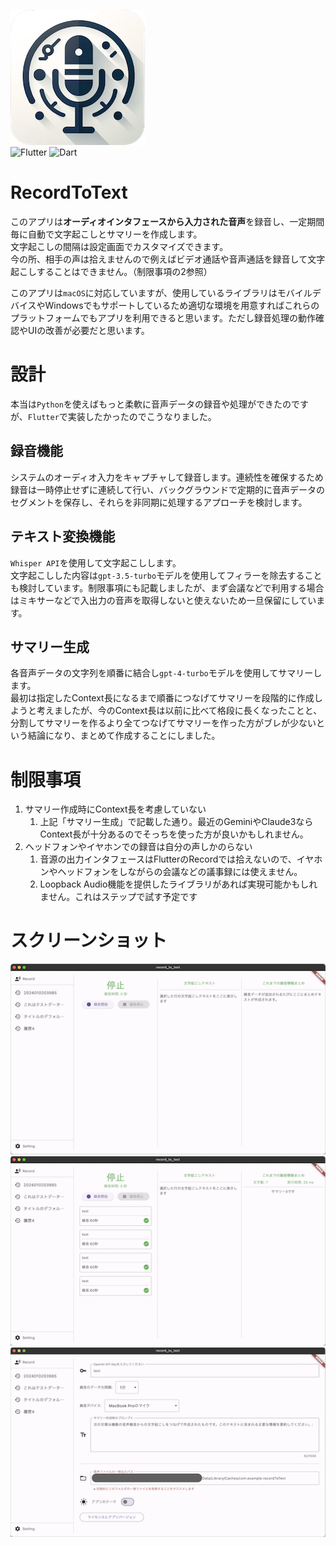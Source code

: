 ![アプリアイコン](assets/ic_launch.png)  
![Flutter](https://img.shields.io/badge/Flutter-02569B?logo=flutter&style=flat&logoColor=white)
![Dart](https://img.shields.io/badge/Dart-0175C2?logo=dart&style=flat&logoColor=white)

# RecordToText
このアプリは**オーディオインタフェースから入力された音声**を録音し、一定期間毎に自動で文字起こしとサマリーを作成します。  
文字起こしの間隔は設定画面でカスタマイズできます。  
今の所、相手の声は拾えませんので例えばビデオ通話や音声通話を録音して文字起こしすることはできません。（制限事項の2参照）

このアプリは`macOS`に対応していますが、使用しているライブラリはモバイルデバイスやWindowsでもサポートしているため適切な環境を用意すればこれらのプラットフォームでもアプリを利用できると思います。ただし録音処理の動作確認やUIの改善が必要だと思います。

# 設計
本当は`Python`を使えばもっと柔軟に音声データの録音や処理ができたのですが、`Flutter`で実装したかったのでこうなりました。

## 録音機能
システムのオーディオ入力をキャプチャして録音します。連続性を確保するため録音は一時停止せずに連続して行い、バックグラウンドで定期的に音声データのセグメントを保存し、それらを非同期に処理するアプローチを検討します。

## テキスト変換機能
`Whisper API`を使用して文字起こしします。  
文字起こしした内容は`gpt-3.5-turbo`モデルを使用してフィラーを除去することも検討しています。制限事項にも記載しましたが、まず会議などで利用する場合はミキサーなどで入出力の音声を取得しないと使えないため一旦保留にしています。

## サマリー生成
各音声データの文字列を順番に結合し`gpt-4-turbo`モデルを使用してサマリーします。  
最初は指定したContext長になるまで順番につなげてサマリーを段階的に作成しようと考えましたが、今のContext長は以前に比べて格段に長くなったことと、分割してサマリーを作るより全てつなげてサマリーを作った方がブレが少ないという結論になり、まとめて作成することにしました。  

# 制限事項
1. サマリー作成時にContext長を考慮していない
   1. 上記「サマリー生成」で記載した通り。最近のGeminiやClaude3ならContext長が十分あるのでそっちを使った方が良いかもしれません。
2. ヘッドフォンやイヤホンでの録音は自分の声しかのらない
   1. 音源の出力インタフェースはFlutterのRecordでは拾えないので、イヤホンやヘッドフォンをしながらの会議などの議事録には使えません。
   2. Loopback Audio機能を提供したライブラリがあれば実現可能かもしれません。これはステップで試す予定です

# スクリーンショット
![recordEmpty](images/01_record_empty.png)  
![record](images/02_record_data.png)  
![settings](images/03_setting.png)  